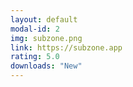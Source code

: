 ```yaml
---
layout: default
modal-id: 2
img: subzone.png
link: https://subzone.app
rating: 5.0
downloads: "New"
---
```

